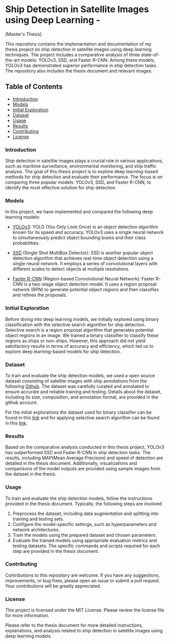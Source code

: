 # Ship Detection in Satellite Images using Deep Learning - 
[Master's Thesis]

This repository contains the implementation and documentation of my thesis project on ship detection in satellite images using deep learning techniques. The project includes a comparative analysis of three state-of-the-art models: YOLOv3, SSD, and Faster R-CNN. Among these models, YOLOv3 has demonstrated superior performance in ship detection tasks. The repository also includes the thesis document and relevant images.

## Table of Contents
- [Introduction](#introduction)
- [Models](#models)
- [Initial Exploration](#initial-exploration)
- [Dataset](#dataset)
- [Usage](#usage)
- [Results](#results)
- [Contributing](#contributing)
- [License](#license)

### Introduction
Ship detection in satellite images plays a crucial role in various applications, such as maritime surveillance, environmental monitoring, and ship traffic analysis. The goal of this thesis project is to explore deep learning-based methods for ship detection and evaluate their performance. The focus is on comparing three popular models: YOLOv3, SSD, and Faster R-CNN, to identify the most effective solution for ship detection.

### Models
In this project, we have implemented and compared the following deep learning models:

- [YOLOv3](https://pjreddie.com/darknet/yolo/): YOLO (You Only Look Once) is an object detection algorithm known for its speed and accuracy. YOLOv3 uses a single neural network to simultaneously predict object bounding boxes and their class probabilities. 

- [SSD](https://www.kaggle.com/code/abedi756/ssd-single-shot-detection) (Single Shot MultiBox Detector): SSD is another popular object detection algorithm that achieves real-time object detection using a single neural network. It employs a series of convolutional layers with different scales to detect objects at multiple resolutions.

- [Faster R-CNN](https://www.analyticsvidhya.com/blog/2018/11/implementation-faster-r-cnn-python-object-detection/) (Region-based Convolutional Neural Network): Faster R-CNN is a two-stage object detection model. It uses a region proposal network (RPN) to generate potential object regions and then classifies and refines the proposals.

### Initial Exploration
Before diving into deep learning models, we initially explored using binary classification with the selective search algorithm for ship detection. Selective search is a region proposal algorithm that generates potential object regions in an image. We trained a binary classifier to classify these regions as ships or non-ships. However, this approach did not yield satisfactory results in terms of accuracy and efficiency, which led us to explore deep learning-based models for ship detection.

### Dataset
To train and evaluate the ship detection models, we used a open source dataset consisting of satellite images with ship annotations from the following [Github](https://github.com/amanbasu/ship-detection/tree/master/dataset). The dataset was carefully curated and annotated to ensure accurate and reliable training and testing. Details about the dataset, including its size, composition, and annotation format, are provided in the github account. 

For the initial explorations the dataset used for binary classifier can be found in this [link](https://www.kaggle.com/datasets/apollo2506/satellite-imagery-of-ships) and for applying selective search algorithm can be found in this [link](https://www.kaggle.com/datasets/rhammell/ships-in-satellite-imagery).

### Results
Based on the comparative analysis conducted in this thesis project, YOLOv3 has outperformed SSD and Faster R-CNN in ship detection tasks. The results, including MAP(Mean Average Precision) and speed of detection are detailed in the thesis document. Additionally, visualizations and comparisons of the model outputs are provided using sample images from the dataset in the thesis.

### Usage
To train and evaluate the ship detection models, follow the instructions provided in the thesis document. Typically, the following steps are involved:
1. Preprocess the dataset, including data augmentation and splitting into training and testing sets.
2. Configure the model-specific settings, such as hyperparameters and network architectures.
3. Train the models using the prepared dataset and chosen parameters.
4. Evaluate the trained models using appropriate evaluation metrics and testing datasets.
The specific commands and scripts required for each step are provided in the thesis document.

### Contributing
Contributions to this repository are welcome. If you have any suggestions, improvements, or bug fixes, please open an issue or submit a pull request. Your contributions will be greatly appreciated.

### License
This project is licensed under the MIT License. Please review the license file for more information.

Please refer to the thesis document for more detailed instructions, explanations, and analysis related to ship detection in satellite images using deep learning models.







